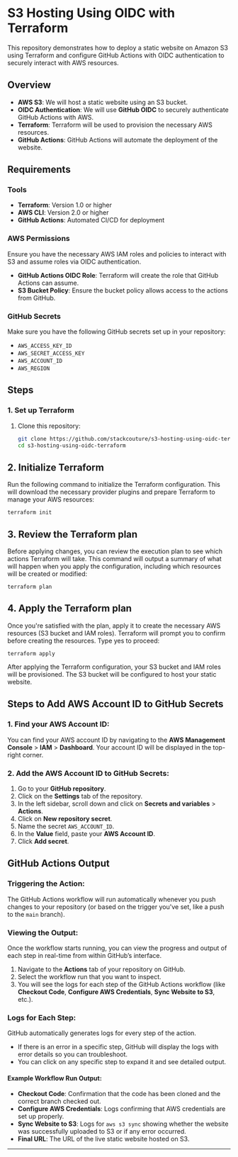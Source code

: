 # S3 Hosting Using OIDC with Terraform

This repository demonstrates how to deploy a static website on Amazon S3 using Terraform and configure GitHub Actions with OIDC authentication to securely interact with AWS resources.

## Overview

- **AWS S3**: We will host a static website using an S3 bucket.
- **OIDC Authentication**: We will use **GitHub OIDC** to securely authenticate GitHub Actions with AWS.
- **Terraform**: Terraform will be used to provision the necessary AWS resources.
- **GitHub Actions**: GitHub Actions will automate the deployment of the website.

## Requirements

### Tools

- **Terraform**: Version 1.0 or higher
- **AWS CLI**: Version 2.0 or higher
- **GitHub Actions**: Automated CI/CD for deployment

### AWS Permissions

Ensure you have the necessary AWS IAM roles and policies to interact with S3 and assume roles via OIDC authentication.

- **GitHub Actions OIDC Role**: Terraform will create the role that GitHub Actions can assume.
- **S3 Bucket Policy**: Ensure the bucket policy allows access to the actions from GitHub.

### GitHub Secrets

Make sure you have the following GitHub secrets set up in your repository:

- `AWS_ACCESS_KEY_ID`
- `AWS_SECRET_ACCESS_KEY`
- `AWS_ACCOUNT_ID`
- `AWS_REGION`

## Steps

### 1. Set up Terraform

1. Clone this repository:

   ```bash
   git clone https://github.com/stackcouture/s3-hosting-using-oidc-terraform.git
   cd s3-hosting-using-oidc-terraform

## 2. Initialize Terraform

Run the following command to initialize the Terraform configuration. This will download the necessary provider plugins and prepare Terraform to manage your AWS resources:

    terraform init

## 3. Review the Terraform plan

Before applying changes, you can review the execution plan to see which actions Terraform will take. This command will output a summary of what will happen when you apply the configuration, including which resources will be created or modified:
    
    terraform plan

## 4. Apply the Terraform plan

Once you're satisfied with the plan, apply it to create the necessary AWS resources (S3 bucket and IAM roles). Terraform will prompt you to confirm before creating the resources. Type yes to proceed:

    terraform apply

After applying the Terraform configuration, your S3 bucket and IAM roles will be provisioned. The S3 bucket will be configured to host your static website.




## Steps to Add AWS Account ID to GitHub Secrets

### 1. Find your AWS Account ID:
You can find your AWS account ID by navigating to the **AWS Management Console** > **IAM** > **Dashboard**. Your account ID will be displayed in the top-right corner.

### 2. Add the AWS Account ID to GitHub Secrets:
1. Go to your **GitHub repository**.
2. Click on the **Settings** tab of the repository.
3. In the left sidebar, scroll down and click on **Secrets and variables** > **Actions**.
4. Click on **New repository secret**.
5. Name the secret `AWS_ACCOUNT_ID`.
6. In the **Value** field, paste your **AWS Account ID**.
7. Click **Add secret**.


## GitHub Actions Output

### Triggering the Action:
The GitHub Actions workflow will run automatically whenever you push changes to your repository (or based on the trigger you've set, like a push to the `main` branch).

### Viewing the Output:
Once the workflow starts running, you can view the progress and output of each step in real-time from within GitHub’s interface.

1. Navigate to the **Actions** tab of your repository on GitHub.
2. Select the workflow run that you want to inspect.
3. You will see the logs for each step of the GitHub Actions workflow (like **Checkout Code**, **Configure AWS Credentials**, **Sync Website to S3**, etc.).

### Logs for Each Step:
GitHub automatically generates logs for every step of the action.

- If there is an error in a specific step, GitHub will display the logs with error details so you can troubleshoot.
- You can click on any specific step to expand it and see detailed output.

#### Example Workflow Run Output:
- **Checkout Code**: Confirmation that the code has been cloned and the correct branch checked out.
- **Configure AWS Credentials**: Logs confirming that AWS credentials are set up properly.
- **Sync Website to S3**: Logs for `aws s3 sync` showing whether the website was successfully uploaded to S3 or if any error occurred.
- **Final URL**: The URL of the live static website hosted on S3.

---

